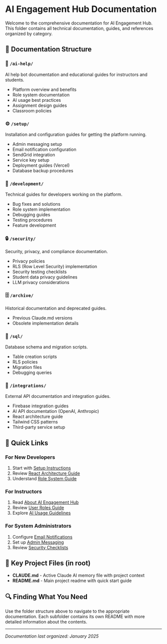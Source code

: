 # AI Engagement Hub Documentation

Welcome to the comprehensive documentation for AI Engagement Hub. This folder contains all technical documentation, guides, and references organized by category.

## 📁 Documentation Structure

### 🤖 `/ai-help/`
AI help bot documentation and educational guides for instructors and students.
- Platform overview and benefits
- Role system documentation
- AI usage best practices
- Assignment design guides
- Classroom policies

### ⚙️ `/setup/`
Installation and configuration guides for getting the platform running.
- Admin messaging setup
- Email notification configuration
- SendGrid integration
- Service key setup
- Deployment guides (Vercel)
- Database backup procedures

### 🔧 `/development/`
Technical guides for developers working on the platform.
- Bug fixes and solutions
- Role system implementation
- Debugging guides
- Testing procedures
- Feature development

### 🔒 `/security/`
Security, privacy, and compliance documentation.
- Privacy policies
- RLS (Row Level Security) implementation
- Security testing checklists
- Student data privacy guidelines
- LLM privacy considerations

### 🗄️ `/archive/`
Historical documentation and deprecated guides.
- Previous Claude.md versions
- Obsolete implementation details

### 💾 `/sql/`
Database schema and migration scripts.
- Table creation scripts
- RLS policies
- Migration files
- Debugging queries

### 🔌 `/integrations/`
External API documentation and integration guides.
- Firebase integration guides
- AI API documentation (OpenAI, Anthropic)
- React architecture guide
- Tailwind CSS patterns
- Third-party service setup

## 🚀 Quick Links

### For New Developers
1. Start with [Setup Instructions](./setup/SETUP_INSTRUCTIONS.md)
2. Review [React Architecture Guide](./integrations/react-architecture-guide.md)
3. Understand [Role System Guide](./development/ROLE_SYSTEM_GUIDE.md)

### For Instructors
1. Read [About AI Engagement Hub](./ai-help/ABOUT_AI_ENGAGEMENT_HUB.md)
2. Review [User Roles Guide](./ai-help/USER_ROLES_GUIDE.md)
3. Explore [AI Usage Guidelines](./ai-help/EFFECTIVE_AI_USAGE_GUIDE.md)

### For System Administrators
1. Configure [Email Notifications](./setup/EMAIL_NOTIFICATION_SETUP.md)
2. Set up [Admin Messaging](./setup/ADMIN_MESSAGING_SETUP.md)
3. Review [Security Checklists](./security/manual-security-test-checklist.md)

## 📝 Key Project Files (in root)
- **CLAUDE.md** - Active Claude AI memory file with project context
- **README.md** - Main project readme with quick start guide

## 🔍 Finding What You Need

Use the folder structure above to navigate to the appropriate documentation. Each subfolder contains its own README with more detailed information about the contents.

---

*Documentation last organized: January 2025*